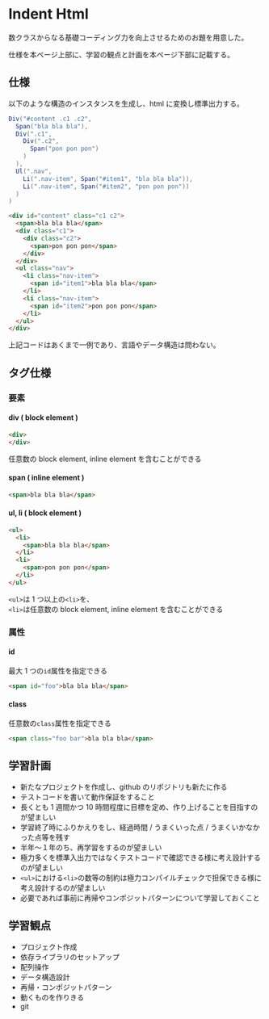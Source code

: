 # Indent Html
数クラスからなる基礎コーディング力を向上させるためのお題を用意した。

仕様を本ページ上部に、学習の観点と計画を本ページ下部に記載する。

## 仕様
以下のような構造のインスタンスを生成し、html に変換し標準出力する。

```scala
Div("#content .c1 .c2",
  Span("bla bla bla"),
  Div(".c1",
    Div(".c2",
      Span("pon pon pon")
    )
  ),
  Ul(".nav",
    Li(".nav-item", Span("#item1", "bla bla bla")),
    Li(".nav-item", Span("#item2", "pon pon pon"))
  )
)
```

```html
<div id="content" class="c1 c2">
  <span>bla bla bla</span>
  <div class="c1">
    <div class="c2">
      <span>pon pon pon</span>
    </div>
  </div>
  <ul class="nav">
    <li class="nav-item">
      <span id="item1">bla bla bla</span>
    </li>
    <li class="nav-item">
      <span id="item2">pon pon pon</span>
    </li>
  </ul>
</div>
```

上記コードはあくまで一例であり、言語やデータ構造は問わない。

## タグ仕様
### 要素
#### div ( block element )
```html
<div>
</div>
```

任意数の block element, inline element を含むことができる

#### span ( inline element )
```html
<span>bla bla bla</span>
```

#### ul, li ( block element )
```html
<ul>
  <li>
    <span>bla bla bla</span>
  </li>
  <li>
    <span>pon pon pon</span>
  </li>
</ul>
```

`<ul>`は 1 つ以上の`<li>`を、  
`<li>`は任意数の block element, inline element を含むことができる

### 属性
#### id
最大 1 つの`id`属性を指定できる

```html
<span id="foo">bla bla bla</span>
```

#### class
任意数の`class`属性を指定できる

```html
<span class="foo bar">bla bla bla</span>
```

## 学習計画
+ 新たなプロジェクトを作成し、github のリポジトリも新たに作る
+ テストコードを書いて動作保証をすること
+ 長くとも 1 週間かつ 10 時間程度に目標を定め、作り上げることを目指すのが望ましい
+ 学習終了時にふりかえりをし、経過時間 / うまくいった点 / うまくいかなかった点等を残す
+ 半年〜１年のち、再学習をするのが望ましい
+ 極力多くを標準入出力ではなくテストコードで確認できる様に考え設計するのが望ましい
+ `<ul>`における`<li>`の数等の制約は極力コンパイルチェックで担保できる様に考え設計するのが望ましい
+ 必要であれば事前に再帰やコンポジットパターンについて学習しておくこと

## 学習観点
+ プロジェクト作成
+ 依存ライブラリのセットアップ
+ 配列操作
+ データ構造設計
+ 再帰・コンポジットパターン
+ 動くものを作りきる
+ git

